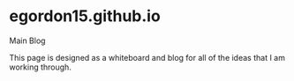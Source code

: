 # egordon15.github.io
Main Blog

This page is designed as a whiteboard and blog for all of the ideas that I am working through.
